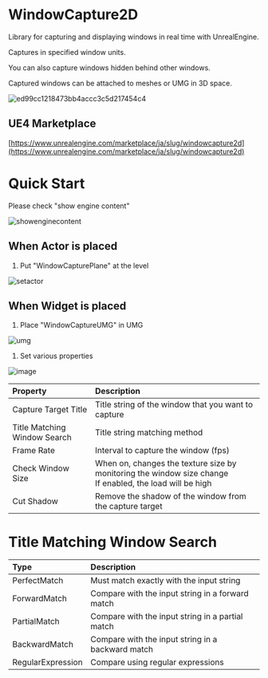 # WindowCapture2D
Library for capturing and displaying windows in real time with UnrealEngine.

Captures in specified window units.

You can also capture windows hidden behind other windows.

Captured windows can be attached to meshes or UMG in 3D space.

![ed99cc1218473bb4accc3c5d217454c4](https://user-images.githubusercontent.com/8191970/59857826-b31e1400-93b4-11e9-80df-13e39a0e1ec6.gif)


## UE4 Marketplace
[https://www.unrealengine.com/marketplace/ja/slug/windowcapture2d](https://www.unrealengine.com/marketplace/ja/slug/windowcapture2d)


# Quick Start
Please check "show engine content"

![showenginecontent](https://user-images.githubusercontent.com/8191970/60768227-80d31d00-a0fd-11e9-8ad8-7fa00682732e.png)

## When Actor is placed
1. Put "WindowCapturePlane" at the level

![setactor](https://user-images.githubusercontent.com/8191970/60768239-afe98e80-a0fd-11e9-989f-445cf6779517.png)

## When Widget is placed
1. Place "WindowCaptureUMG" in UMG

![umg](https://user-images.githubusercontent.com/8191970/60768308-ffc85580-a0fd-11e9-8e2f-7d99cc2893c5.png)

1. Set various properties

![image](https://user-images.githubusercontent.com/8191970/59692049-18400100-921f-11e9-9e09-c945c744c05c.png)

| Property | Description |
|:-----------|:------------|
| Capture Target Title | Title string of the window that you want to capture |
| Title Matching Window Search | Title string matching method |
| Frame Rate | Interval to capture the window (fps) |
| Check Window Size | When on, changes the texture size by monitoring the window size change <br/> If enabled, the load will be high|
| Cut Shadow| Remove the shadow of the window from the capture target |

# Title Matching Window Search

| Type | Description |
|:-----------|:------------|
| PerfectMatch | Must match exactly with the input string　|
| ForwardMatch | Compare with the input string in a forward match|
| PartialMatch | Compare with the input string in a partial match|
| BackwardMatch | Compare with the input string in a backward match|
| RegularExpression | Compare using regular expressions |
